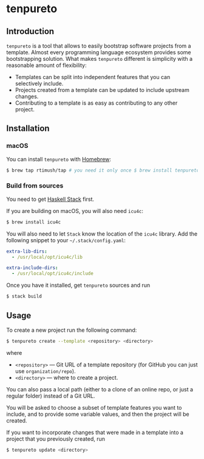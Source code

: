 # tenpureto

## Introduction

`tenpureto` is a tool that allows to easily bootstrap software projects from a
template. Almost every programming language ecosystem provides some
bootstrapping solution. What makes `tenpureto` different is simplicity with a
reasonable amount of flexibility:

* Templates can be split into independent features that you can selectively
  include.
* Projects created from a template can be updated to include upstream changes.
* Contributing to a template is as easy as contributing to any other project.

## Installation

### macOS

You can install `tenpureto` with [Homebrew](https://brew.sh):

```sh 
$ brew tap rtimush/tap # you need it only once $ brew install tenpureto
```

### Build from sources

You need to get [Haskell Stack](https://haskellstack.org) first.

If you are building on macOS, you will also need `icu4c`: 

```sh 
$ brew install icu4c 
``` 

You will also need to let `Stack` know the location of the `icu4c`
library. Add the following snippet to your `~/.stack/config.yaml`: 

```yaml
extra-lib-dirs:
  - /usr/local/opt/icu4c/lib

extra-include-dirs:
  - /usr/local/opt/icu4c/include 
```

Once you have it installed, get `tenpureto` sources and run 

```sh 
$ stack build 
```

## Usage

To create a new project run the following command: 

```sh 
$ tenpureto create --template <repository> <directory> 
``` 
where

* `<repository>` — Git URL of a template repository (for GitHub you can just
    use `organization/repo`).
* `<directory>` — where to create a project.

You can also pass a local path (either to a clone of an online repo, or just a
regular folder) instead of a Git URL.

You will be asked to choose a subset of template features you want to include,
and to provide some variable values, and then the project will be created.

If you want to incorporate changes that were made in a template into a project
that you previously created, run 

```sh 
$ tenpureto update <directory> 
```
